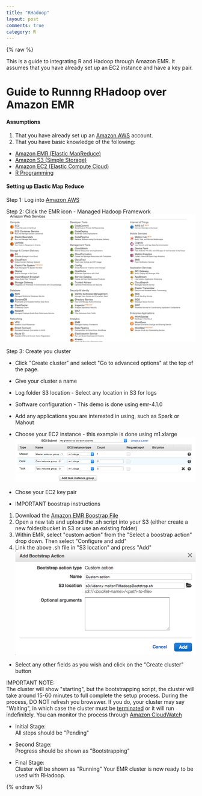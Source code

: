 ```yaml
---
title: "RHadoop"
layout: post
comments: true
category: R
---
```


{% raw %}

This is a guide to integrating R and Hadoop through Amazon EMR.  It assumes that you have already set up an EC2 instance and have a key pair.

# Guide to Runnng RHadoop over Amazon EMR #

####  Assumptions ####

1. That you have already set up an [Amazon AWS](http://aws.amazon.com/) account.
2. That you have basic knowledge of the following: <br>
- [Amazon EMR (Elastic MapReduce)](http://aws.amazon.com/elasticmapreduce/) <br>
- [Amazon S3 (Simple Storage)](http://aws.amazon.com/s3/) <br>
- [Amazon EC2 (Elastic Compute Cloud)](http://aws.amazon.com/ec2/) <br>
- [R Programming](https://www.r-project.org/) <br>

#### Setting up Elastic Map Reduce ####

Step 1: Log into [Amazon AWS](https://aws.amazon.com/)

Step 2: Click the EMR icon - Managed Hadoop Framework <br>
![plot of chunk image1](/figure/2015-10-15-RHadoop/image1.png)

Step 3: Create you cluster
- Click "Create cluster" and select "Go to advanced options" at the top of the page. <br>
- Give your cluster a name <br>
- Log folder S3 location - Select any location in S3 for logs <br>
- Software configuration - This demo is done using emr-4.1.0 <br>
- Add any applications you are interested in using, such as Spark or Mahout <br>
- Choose your EC2 instance - this example is done using m1.xlarge <br>
![plot of chunk image2](/figure/2015-10-15-RHadoop/image2.png)

- Chose your EC2 key pair <br>
- IMPORTANT boostrap instructions <br>
1. Download the [Amazon EMR Boostrap File](https://docs.google.com/uc?authuser=0&id=0B_DFy-IMDAf4aENDYXdVeGhOV3M&export=download)
2. Open a new tab and upload the .sh script into your S3 (either create a new folder/bucket in S3 or use an existing folder)
3. Within EMR, select "custom action" from the "Select a boostrap action" drop down.  Then select "Configure and add"
4. Link the above .sh file in "S3 location" and press "Add" <br>
![plot of chunk image3](/figure/2015-10-15-RHadoop/image3.png)

-  Select any other fields as you wish and click on the "Create cluster" button

IMPORTANT NOTE: <br>
The cluster will show  "starting", but the bootstrapping script, the cluster will take around 15-60 minutes to full complete the setup process.  During the process, DO NOT refresh you browswer.  If you do, your cluster may say "Waiting", in which case the cluster must be [terminated](http://docs.aws.amazon.com/ElasticMapReduce/latest/DeveloperGuide/UsingEMR_TerminateJobFlow.html) or it will run indefinitely.  You can monitor the process through [Amazon CloudWatch](http://docs.aws.amazon.com/ElasticMapReduce/latest/ManagementGuide/UsingEMR_ViewingMetrics.html)

- Initial Stage: <br>
All steps should be "Pending"

- Second Stage: <br>
Progress should be shown as "Bootstrapping"

- Final Stage: <br>
Cluster will be shown as "Running"
Your EMR cluster is now ready to be used with RHadoop.

{% endraw %}
